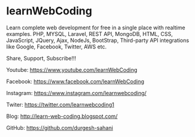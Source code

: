 # learnWebCoding

Learn complete web development for free in a single place with realtime examples. PHP, MYSQL, Laravel, REST API, MongoDB, HTML, CSS, JavaScript, JQuery, Ajax, NodeJs, BootStrap, Third-party API integrations like Google, Facebook, Twitter, AWS etc.

Share, Support, Subscribe!!!

Youtube: https://www.youtube.com/learnWebCoding

Facebook: https://www.facebook.com/learnWebCoding

Instagram: https://www.instagram.com/learnwebcoding/

Twiter: https://twitter.com/learnwebcoding1

Blog: http://learn-web-coding.blogspot.com/

GitHub: https://github.com/durgesh-sahani
